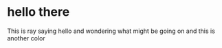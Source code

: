 # hello there

This is ray saying hello and wondering what
might be going on and this is another color
